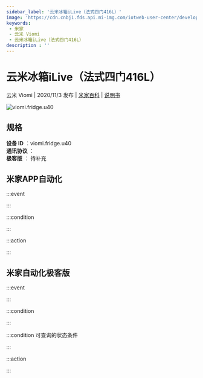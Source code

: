 ```yaml
---
sidebar_label: '云米冰箱iLive（法式四门416L）'
image: 'https://cdn.cnbj1.fds.api.mi-img.com/iotweb-user-center/developer_1679048936558qJRkmuu0.png?GalaxyAccessKeyId=AKVGLQWBOVIRQ3XLEW&Expires=9223372036854775807&Signature=vUdl0d/PGX/k2dZbfy9TsSiczKo='
keywords: 
 - 米家
 - 云米 Viomi
 - 云米冰箱iLive（法式四门416L）
description : ''
---
```

# 云米冰箱iLive（法式四门416L）

云米 Viomi | 2020/11/3 发布 | [米家百科](https://home.mi.com/webapp/content/baike/product/index.html?model=viomi.fridge.u40) | [说明书](https://home.mi.com/views/introduction.html?model=viomi.fridge.u40&region=cn)

![viomi.fridge.u40](https://cdn.cnbj1.fds.api.mi-img.com/iotweb-user-center/developer_1679048936558qJRkmuu0.png?GalaxyAccessKeyId=AKVGLQWBOVIRQ3XLEW&Expires=9223372036854775807&Signature=vUdl0d/PGX/k2dZbfy9TsSiczKo=)

## 规格  
> 
**设备 ID** ：viomi.fridge.u40  
**通讯协议** ：  
**极客版**  ： 待补充 


## 米家APP自动化  

:::event  

:::

:::condition  

:::

:::action   

:::

## 米家自动化极客版  

:::event  

:::

:::condition  

:::

:::condition 可查询的状态条件  

:::

:::action  

:::

        

